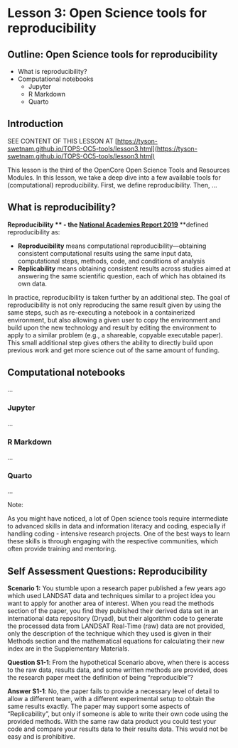 # Lesson 3: Open Science tools for reproducibility

## Outline: Open Science tools for reproducibility

* What is reproducibility?
* Computational notebooks
    * Jupyter
    * R Markdown
    * Quarto

## Introduction

SEE CONTENT OF THIS LESSON AT [https://tyson-swetnam.github.io/TOPS-OC5-tools/lesson3.html](https://tyson-swetnam.github.io/TOPS-OC5-tools/lesson3.html)

This lesson is the third of the OpenCore Open Science Tools and Resources Modules. In this lesson, we take a deep dive into a few available tools for (computational) reproducibility. First, we define reproducibility. Then, …

## What is reproducibility?

**Reproducibility ** - the [National Academies Report 2019](https://www.nationalacademies.org/our-work/reproducibility-and-replicability-in-science)** **defined reproducibility as:

* **Reproducibility** means computational reproducibility—obtaining consistent computational results using the same input data, computational steps, methods, code, and conditions of analysis
* **Replicability** means obtaining consistent results across studies aimed at answering the same scientific question, each of which has obtained its own data.

In practice, reproducibility is taken further by an additional step. The goal of reproducibility is not only reproducing the same result given by using the same steps, such as re-executing a notebook in a containerized environment, but also allowing a given user to copy the environment and build upon the new technology and result by editing the environment to apply to a similar problem (e.g., a shareable, copyable executable paper). This small additional step gives others the ability to directly build upon previous work and get more science out of the same amount of funding.

## Computational notebooks

…

### Jupyter

…

### R Markdown

…

### Quarto

…

Note:

As you might have noticed, a lot of Open science tools require intermediate to advanced skills in data and information literacy and coding, especially if handling coding - intensive research projects. One of the best ways to learn these skills is through engaging with the respective communities, which often provide training and mentoring.

## Self Assessment Questions: Reproducibility 

**Scenario 1:** You stumble upon a research paper published a few years ago which used LANDSAT data and techniques similar to a project idea you want to apply for another area of interest. When you read the methods section of the paper, you find they published their derived data set in an international data repository (Dryad), but their algorithm code to generate the processed data from LANDSAT Real-Time (raw) data are not provided, only the description of the technique which they used is given in their Methods section and the mathematical equations for calculating their new index are in the Supplementary Materials.

**Question S1-1**: From the hypothetical Scenario above, when there is access to the raw data, results data, and some written methods are provided, does the research paper meet the definition of being “reproducible”?

**Answer S1-1**: No, the paper fails to provide a necessary level of detail to allow a different team, with a different experimental setup to obtain the same results exactly. The paper may support some aspects of “Replicability”, but only if someone is able to write their own code using the provided methods. With the same raw data product you could test your code and compare your results data to their results data. This would not be easy and is prohibitive. 
